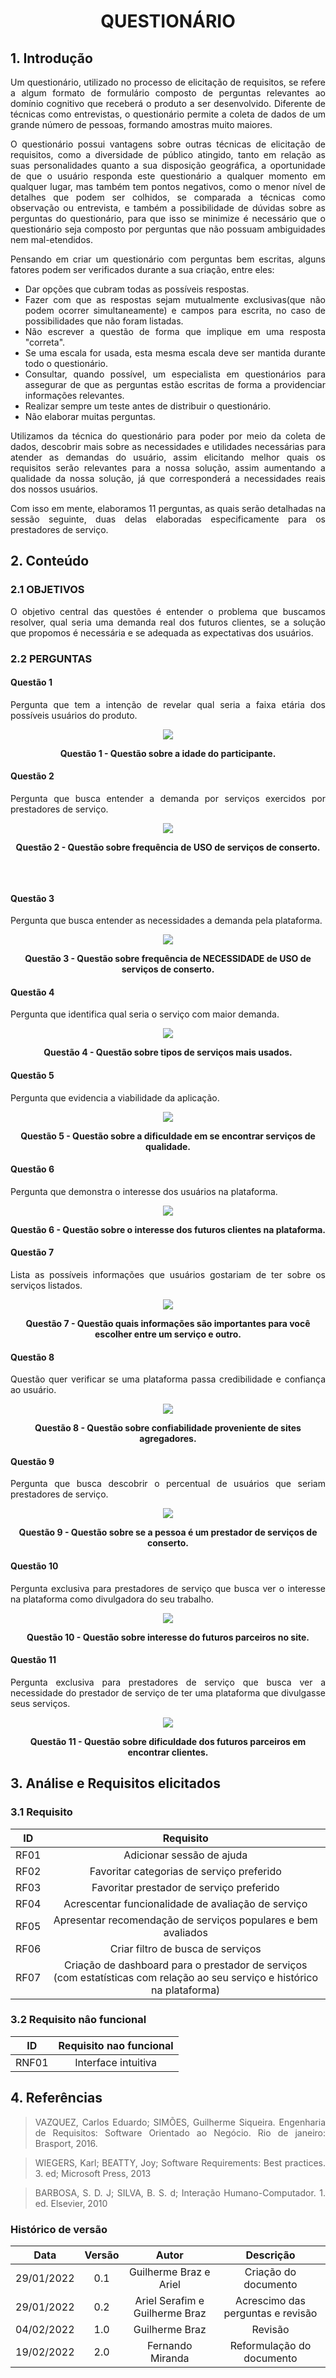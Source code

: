 # <center> QUESTIONÁRIO

<div align="justify">

## 1. Introdução

Um questionário, utilizado no processo de elicitação de requisitos, se refere a algum formato de formulário composto de perguntas relevantes ao domínio cognitivo que receberá o produto a ser desenvolvido. Diferente de técnicas como entrevistas, o questionário permite a coleta de dados de um grande número de pessoas, formando amostras muito maiores.

O questionário possui vantagens sobre outras técnicas de elicitação de requisitos, como a diversidade de público atingido, tanto em relação as suas personalidades quanto a sua disposição geográfica, a oportunidade de que o usuário responda este questionário a qualquer momento em qualquer lugar, mas também tem pontos negativos, como o menor nível de detalhes que podem ser colhidos, se comparada a técnicas como observação ou entrevista, e também a possibilidade de dúvidas sobre as perguntas do questionário, para que isso se minimize é necessário que o questionário seja composto por perguntas que não possuam ambiguidades nem mal-etendidos.

Pensando em criar um questionário com perguntas bem escritas, alguns fatores podem ser verificados durante a sua criação, entre eles:

- Dar opções que cubram todas as possíveis respostas.
- Fazer com que as respostas sejam mutualmente exclusivas(que não podem ocorrer simultaneamente) e campos para escrita, no caso de possibilidades que não foram listadas.
- Não escrever a questão de forma que implique em uma resposta "correta".
- Se uma escala for usada, esta mesma escala deve ser mantida durante todo o questionário.
- Consultar, quando possível, um especialista em questionários para assegurar de que as perguntas estão escritas de forma a providenciar informações relevantes.
- Realizar sempre um teste antes de distribuir o questionário.
- Não elaborar muitas perguntas.

Utilizamos da técnica do questionário para poder por meio da coleta de dados, descobrir mais sobre as necessidades e utilidades necessárias para atender as demandas do usuário, assim elicitando melhor quais os requisitos serão relevantes para a nossa solução, assim aumentando a qualidade da nossa solução, já que corresponderá a necessidades reais dos nossos usuários.

Com isso em mente, elaboramos 11 perguntas, as quais serão detalhadas na sessão seguinte, duas delas elaboradas especificamente para os prestadores de serviço.

## 2. Conteúdo

### 2.1 OBJETIVOS

O objetivo central das questões é entender o problema que buscamos resolver, qual seria uma demanda real dos futuros clientes, se a solução que propomos é necessária e se adequada as expectativas dos usuários.

### 2.2 PERGUNTAS

#### Questão 1

Pergunta que tem a intenção de revelar qual seria a faixa etária dos possíveis usuários do produto.


<p align='center'>
    <img src='assets/images/questionario/Questao01.png'  width=auto height=auto>
    <figcaption align='center'>
        <b>Questão 1 - Questão sobre a idade do participante.</b>
        <br>
    </figcaption>
</p>

#### Questão 2

Pergunta que busca entender a demanda por serviços exercidos por prestadores de serviço.

<p align='center'>
    <img src='assets/images/questionario/Questao02.png'  width=auto height=auto>
    <figcaption align='center'>
        <b>Questão 2 - Questão sobre frequência de USO de serviços de conserto.</b>
        <br>
    </figcaption>
</p>

<img  width=auto height=auto><figcaption><center><br></center></figcaption>

#### Questão 3

Pergunta que busca entender as necessidades a demanda pela plataforma.

<p align='center'>
    <img src='assets/images/questionario/Questao03.png'  width=auto height=auto>
    <figcaption align='center'>
        <b>Questão 3 - Questão sobre frequência de NECESSIDADE de USO de serviços de conserto.</b>
        <br>
    </figcaption>
</p>


#### Questão 4

Pergunta que identifica qual seria o serviço com maior demanda.

<p align='center'>
    <img src='assets/images/questionario/Questao04.png'  width=auto height=auto>
    <figcaption align='center'>
        <b>Questão 4 - Questão sobre tipos de serviços mais usados.</b>
        <br>
    </figcaption>
</p>


#### Questão 5

Pergunta que evidencia a viabilidade da aplicação.

<p align='center'>
    <img src='assets/images/questionario/Questao05.png'  width=auto height=auto>
    <figcaption align='center'>
        <b>Questão 5 - Questão sobre a dificuldade em se encontrar serviços de qualidade.</b>
        <br>
    </figcaption>
</p>

#### Questão 6

Pergunta que demonstra o interesse dos usuários na plataforma.

<p align='center'>
    <img src='assets/images/questionario/Questao06.png'  width=auto height=auto>
    <figcaption align='center'>
        <b>Questão 6 - Questão sobre o interesse dos futuros clientes na plataforma.</b>
        <br>
    </figcaption>
</p>

#### Questão 7

Lista as possíveis informações que usuários gostariam de ter sobre os serviços listados.

<p align='center'>
    <img src='assets/images/questionario/Questao07.png'  width=auto height=auto>
    <figcaption align='center'>
        <b>Questão 7 - Questão quais informações são importantes para você escolher entre um serviço e outro.</b>
        <br>
    </figcaption>
</p>

#### Questão 8

Questão quer verificar se uma plataforma passa credibilidade e confiança ao usuário.

<p align='center'>
    <img src='assets/images/questionario/Questao08.png'  width=auto height=auto>
    <figcaption align='center'>
        <b>Questão 8 - Questão sobre confiabilidade proveniente de sites agregadores.</b>
        <br>
    </figcaption>
</p>

#### Questão 9

Pergunta que busca descobrir o percentual de usuários que seriam prestadores de serviço.

<p align='center'>
    <img src='assets/images/questionario/Questao09.png'  width=auto height=auto>
    <figcaption align='center'>
        <b>Questão 9 - Questão sobre se a pessoa é um prestador de serviços de conserto.</b>
        <br>
    </figcaption>
</p>


#### Questão 10

Pergunta exclusiva para prestadores de serviço que busca ver o interesse na plataforma como divulgadora do seu trabalho.

<p align='center'>
    <img src='assets/images/questionario/Questao10.png'  width=auto height=auto>
    <figcaption align='center'>
        <b>Questão 10 - Questão sobre interesse do futuros parceiros no site.</b>
        <br>
    </figcaption>
</p>

#### Questão 11

Pergunta exclusiva para prestadores de serviço que busca ver a necessidade do prestador de serviço de ter uma plataforma que divulgasse seus serviços.

<p align='center'>
    <img src='assets/images/questionario/Questao11.png'  width=auto height=auto>
    <figcaption align='center'>
        <b>Questão 11 - Questão sobre dificuldade dos futuros parceiros em encontrar clientes.</b>
        <br>
    </figcaption>
</p>


## 3. Análise e Requisitos elicitados

### 3.1 Requisito

|ID   | Requisito |
|:-:   | :-: |
| RF01 | Adicionar sessão de ajuda|
| RF02 | Favoritar categorias de serviço preferido|
| RF03 | Favoritar prestador de serviço preferido|
| RF04 | Acrescentar funcionalidade de avaliação de serviço |
| RF05 | Apresentar recomendação de serviços populares e bem avaliados|
| RF06 | Criar filtro de busca de serviços |
| RF07 | Criação de dashboard para o prestador de serviços (com estatísticas com relação ao seu serviço e histórico na plataforma) |

### 3.2 Requisito nâo funcional

| ID   | Requisito nao funcional|
|:-:   | :-: |
| RNF01 | Interface intuitiva |

## 4. Referências

> VAZQUEZ, Carlos Eduardo; SIMÕES, Guilherme Siqueira. Engenharia de Requisitos: Software Orientado ao Negócio. Rio de janeiro: Brasport, 2016.

> WIEGERS, Karl; BEATTY, Joy; Software Requirements: Best practices. 3. ed; Microsoft Press, 2013

> BARBOSA, S. D. J; SILVA, B. S. d; Interação Humano-Computador. 1. ed. Elsevier, 2010
</div>

### Histórico de versão

|    Data    | Versão |    Autor    |      Descrição       |
| :--------: | :----: | :---------: | :------------------: |
| 29/01/2022 |  0.1   | Guilherme Braz e Ariel | Criação do documento |
| 29/01/2022 |  0.2   | Ariel Serafim e Guilherme Braz | Acrescimo das perguntas e revisão  |
| 04/02/2022 |  1.0   | Guilherme Braz | Revisão |
| 19/02/2022 |  2.0   | Fernando Miranda | Reformulação do documento |
